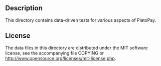 Description
------------

This directory contains data-driven tests for various aspects of PlatoPay.

License
--------

The data files in this directory are distributed under the MIT software
license, see the accompanying file COPYING or
http://www.opensource.org/licenses/mit-license.php.

